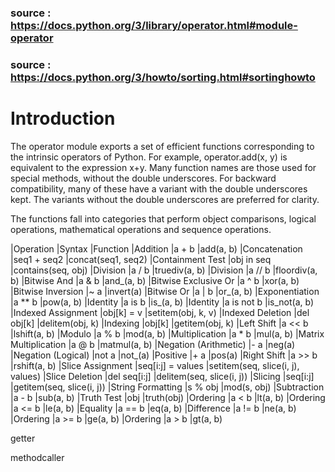 ### source : https://docs.python.org/3/library/operator.html#module-operator
### source : https://docs.python.org/3/howto/sorting.html#sortinghowto

# Introduction


The operator module exports a set of efficient functions corresponding to the intrinsic operators of Python. For example, operator.add(x, y) is equivalent to the expression x+y. Many function names are those used for special methods, without the double underscores. For backward compatibility, many of these have a variant with the double underscores kept. The variants without the double underscores are preferred for clarity.

The functions fall into categories that perform object comparisons, logical operations, mathematical operations and sequence operations.

|Operation   	        |Syntax	            |Function
|Addition    	        |a + b	            |add(a, b)
|Concatenation   	    |seq1 + seq2	    |concat(seq1, seq2)
|Containment Test	    |obj in seq	        |contains(seq, obj)
|Division	            |a / b	            |truediv(a, b)
|Division	            |a // b	            |floordiv(a, b)
|Bitwise And	        |a & b	            |and_(a, b)
|Bitwise Exclusive Or	|a ^ b	            |xor(a, b)
|Bitwise Inversion	    |~ a	            |invert(a)
|Bitwise Or	            |a | b	            |or_(a, b)
|Exponentiation	        |a ** b	            |pow(a, b)
|Identity	            |a is b	            |is_(a, b)
|Identity	            |a is not b	        |is_not(a, b)
|Indexed Assignment	    |obj[k] = v	        |setitem(obj, k, v)
|Indexed Deletion	    |del obj[k]	        |delitem(obj, k)
|Indexing	            |obj[k]	            |getitem(obj, k)
|Left Shift	            |a << b	            |lshift(a, b)
|Modulo	                |a % b	            |mod(a, b)
|Multiplication	        |a * b	            |mul(a, b)
|Matrix Multiplication	|a @ b	            |matmul(a, b)
|Negation (Arithmetic)	|- a	            |neg(a)
|Negation (Logical)	    |not a	            |not_(a)
|Positive	            |+ a	            |pos(a)
|Right Shift	        |a >> b 	        |rshift(a, b)
|Slice Assignment	    |seq[i:j] = values	|setitem(seq, slice(i, j), values)
|Slice Deletion	        |del seq[i:j]	    |delitem(seq, slice(i, j))
|Slicing	            |seq[i:j]   	    |getitem(seq, slice(i, j))
|String Formatting	    |s % obj	        |mod(s, obj)
|Subtraction	        |a - b  	        |sub(a, b)
|Truth Test	            |obj	            |truth(obj)
|Ordering	            |a < b	            |lt(a, b)
|Ordering	            |a <= b	            |le(a, b)
|Equality	            |a == b	            |eq(a, b)
|Difference	            |a != b	            |ne(a, b)
|Ordering	            |a >= b	            |ge(a, b)
|Ordering	            |a > b	            |gt(a, b)



























getter

methodcaller